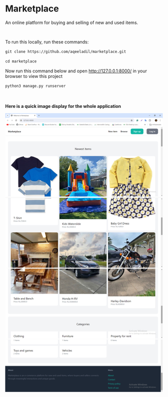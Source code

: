 # Marketplace
An online platform for buying and selling of new and used items.

<br>

To run this locally, run these commands:
```html
git clone https://github.com/aqeeladil/marketplace.git
```

```html
cd marketplace
```
<be>

Now run this command below and open http://127.0.0.1:8000/ in your browser to view this project

```html
python3 manage.py runserver
```
<br><br>
**Here is a quick image display for the whole application**

![screen](screen1.png)
![screen](screen2.png)
![screen](screen3.png)
![screen](screen4.png)




        